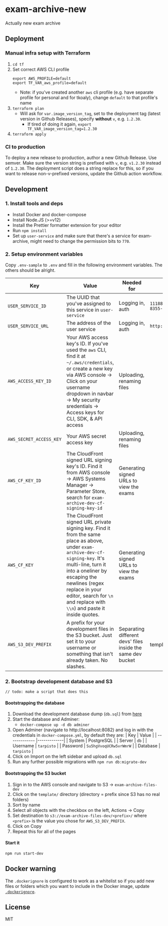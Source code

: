 # exam-archive-new

Actually new exam archive

## Deployment

### Manual infra setup with Terraform

1. ```cd tf```
2. Set correct AWS CLI profile 
   ```
   export AWS_PROFILE=default
   export TF_VAR_aws_profile=default
   ```
   - Note: if you've created another `aws` cli profile (e.g. have separate profile for personal and for tkoaly), change `default` to that profile's name
3. ```terraform plan```
   - Will ask for `var.image_version_tag`, set to the deployment tag (latest version in Github Releases), specify **without** `v`, e.g. `1.2.30`.
     - If tired of doing it again, `export TF_VAR_image_version_tag=1.2.30`
5. ```terraform apply```

### CI to production
To deploy a new release to production, author a new Github Release. Use semver. Make sure the version string is prefixed with `v`, e.g. `v1.2.30` instead of `1.2.30`. The deployment script does a string replace for this, so if you want to release non-v-prefixed versions, update the Github action workflow.

## Development

### 1. Install tools and deps

- Install Docker and docker-compose
- Install Node.JS (>=v12)
- Install the Prettier formatter extension for your editor
- Run `npm install`
- Set up `user-service` and make sure that there's a service for exam-archive, might need to change the permission bits to `770`.

### 2. Setup environment variables

Copy `.env-sample` to `.env` and fill in the following environment variables. The others should be alright.

| Key | Value | Needed for | Example |
| ------------- |-------------| - | - |
| `USER_SERVICE_ID` | The UUID that you've assigned to this service in `user-service` | Logging in, auth | `11188b9c-9534-4faf-8355-60973b720647` |
| `USER_SERVICE_URL` | The address of the user service | Logging in, auth | `http://localhost:8080` |
| `AWS_ACCESS_KEY_ID` | Your AWS access key's ID. If you've used the `aws` CLI, find it at `~/.aws/credentials`, or create a new key via AWS console -> Click on your username dropdown in navbar -> My security sredentials -> Access keys for CLI, SDK, & API access  | Uploading, renaming files | |
| `AWS_SECRET_ACCESS_KEY` | Your AWS secret access key  | Uploading, renaming files | |
| `AWS_CF_KEY_ID` | The CloudFront signed URL signing key's ID. Find it from AWS console -> AWS Systems Manager -> Parameter Store, search for `exam-archive-dev-cf-signing-key-id` | Generating signed URLs to view the exams | |
| `AWS_CF_KEY` | The CloudFront signed URL private signing key. Find it from the same place as above, under `exam-archive-dev-cf-signing-key`. It's multi-line, turn it into a oneliner by escaping the newlines (regex replace in your editor, search for `\n` and replace with `\\n`) and paste it inside quotes.  | Generating signed URLs to view the exams | |
| `AWS_S3_DEV_PREFIX` | A prefix for your development files in the S3 bucket. Just set it to your username or something that isn't already taken. No slashes.  | Separating different devs' files inside the same dev bucket | template |

### 2. Bootstrap development database and S3

```// todo: make a script that does this```

#### Bootstrapping the database

1. Download the development database dump (`db.sql`) from [here](https://github.com/TKOaly/exam-archive-dev-db-dump)
2. Start the database and Adminer:
   - ```docker-compose up -d db adminer```
3. Open Adminer (navigate to http://localhost:8082) and log in with the credentials in `docker-compose.yml`, by default they are:
   | Key | Value |
   | ------------- |-------------|
   | System | PostgreSQL |
   | Server | `db` |
   | Username | `tarpisto` |
   | Password | `Su5hgVvoqUCRw5vrWmrW` |
   | Database | `tarpisto` |
4. Click on Import on the left sidebar and upload `db.sql`
5. Run any further possible migrations with `npm run db:migrate-dev`

#### Bootstrapping the S3 bucket
1. Sign in to the AWS console and navigate to S3 -> `exam-archive-files-dev`
2. Click on the `template/` directory (directory = prefix since S3 has no real folders)
3. Sort by name
4. Select all objects with the checkbox on the left, Actions -> Copy
5. Set destination to `s3://exam-archive-files-dev/<prefix>/` where `<prefix>` is the value you chose for `AWS_S3_DEV_PREFIX`.
6. Click on Copy
7. Repeat this for all of the pages

#### Start it

```npm run start-dev```

## Docker warning
The `.dockerignore` is configured to work as a whitelist so if you add new files or folders which you want to include in the Docker image, update [`.dockerignore`](https://github.com/TKOaly/exam-archive-new/blob/master/.dockerignore).

## License

MIT
